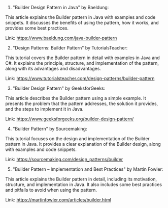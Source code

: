 

1. "Builder Design Pattern in Java" by Baeldung: 

This article explains the Builder pattern in Java with examples and code snippets. It discusses the benefits of using the pattern, how it works, and provides some best practices.

Link: https://www.baeldung.com/java-builder-pattern 

2. "Design Patterns: Builder Pattern" by TutorialsTeacher: 

This tutorial covers the Builder pattern in detail with examples in Java and C#. It explains the principle, structure, and implementation of the pattern, along with its advantages and disadvantages.

Link: https://www.tutorialsteacher.com/design-patterns/builder-pattern 

3. "Builder Design Pattern" by GeeksforGeeks: 

This article describes the Builder pattern using a simple example. It presents the problem that the pattern addresses, the solution it provides, and the steps to implement it in Java.

Link: https://www.geeksforgeeks.org/builder-design-pattern/ 

4. "Builder Pattern" by Sourcemaking: 

This tutorial focuses on the design and implementation of the Builder pattern in Java. It provides a clear explanation of the Builder design, along with examples and code snippets.

Link: https://sourcemaking.com/design_patterns/builder 

5. "Builder Pattern – Implementation and Best Practices" by Martin Fowler: 

This article explains the Builder pattern in detail, including its motivation, structure, and implementation in Java. It also includes some best practices and pitfalls to avoid when using the pattern.

Link: https://martinfowler.com/articles/builder.html